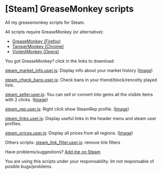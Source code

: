 # [Steam] GreaseMonkey scripts
All my greasemonkey scripts for Steam.


All scripts require GreaseMonkey (or alternative):
- [GreaseMonkey (Firefox)](https://addons.mozilla.org/es/firefox/addon/greasemonkey/) 
- [TamperMonkey (Chrome)](https://chrome.google.com/webstore/detail/tampermonkey/dhdgffkkebhmkfjojejmpbldmpobfkfo) 
- [ViolentMonkey (Opera)](https://addons.opera.com/es/extensions/details/violent-monkey/) 


You got GreaseMonkey? click in the links to download:

[steam_market_info.user.js](https://raw.githubusercontent.com/carlos170586/steam-tools/master/greasemonkey/steam_market_info.user.js): Display info about your market history ([Image](https://github.com/carlos170586/steam-tools/blob/master/greasemonkey/images/steam_market_info.png))

[steam_check_bans.user.js](https://raw.githubusercontent.com/carlos170586/steam-tools/master/greasemonkey/steam_check_bans.user.js): Check bans in your friend/block/rencelty played lists.

[steam_seller.user.js](https://raw.githubusercontent.com/carlos170586/steam-tools/master/greasemonkey/steam_seller.user.js): You can sell or convert into gems all the visible items with 2 clicks. ([Image](https://github.com/carlos170586/steam-tools/blob/master/greasemonkey/images/steam_seller.png))

[steam_rep.user.js](https://raw.githubusercontent.com/carlos170586/steam-tools/master/greasemonkey/steam_rep.user.js): Right click show SteamRep profile. ([Image](https://github.com/carlos170586/steam-tools/blob/master/greasemonkey/images/steam_rep.png))

[steam_links.user.js](https://raw.githubusercontent.com/carlos170586/steam-tools/master/greasemonkey/steam_links.user.js): Display useful links in the header menu and steam user profiles.

[steam_prices.user.js](https://raw.githubusercontent.com/carlos170586/steam-tools/master/greasemonkey/steam_prices.user.js): Display all prices from all regions. ([Image](https://github.com/carlos170586/steam-tools/blob/master/greasemonkey/images/steam_prices.png))


Others scripts:
[steam_link_filter.user.js](https://raw.githubusercontent.com/carlos170586/steam-tools/master/greasemonkey/steam_link_filter.user.js): remove link filters




Have problems/suggestions? [Add me on Steam](http://steamcommunity.com/profiles/76561198065598820/) 

You are using this scripts under your responsability. Im not responsable of posible bugs/problems.
